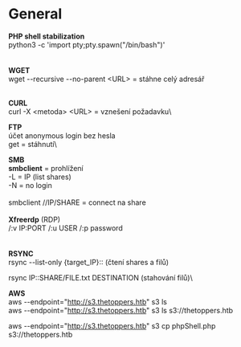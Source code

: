 # General

**PHP shell stabilization** \
python3 -c 'import pty;pty.spawn("/bin/bash")'\
\
\
**WGET**\
wget --recursive --no-parent \<URL> = stáhne celý adresář

\
**CURL**\
curl -X \<metoda> \<URL> = vznešení požadavku\


**FTP**\
účet anonymous login bez hesla\
get = stáhnutí\


**SMB**\
**smbclient** = prohlížení\
&#x20;  -L = IP (list shares)\
&#x20;  -N = no login\
&#x20; \
smbclient //IP/SHARE = connect na share\
\
**Xfreerdp** (RDP)\
/:v IP:PORT        /:u USER        /:p password\
\
\
**RSYNC**\
rsync --list-only {target\_IP}::      (čtení shares a filů)

rsync IP::SHARE/FILE.txt DESTINATION    (stahování filů)\


**AWS**\
aws --endpoint="http://s3.thetoppers.htb" s3 ls\
aws --endpoint="http://s3.thetoppers.htb" s3 ls s3://thetoppers.htb

aws --endpoint="http://s3.thetoppers.htb" s3 cp phpShell.php s3://thetoppers.htb



